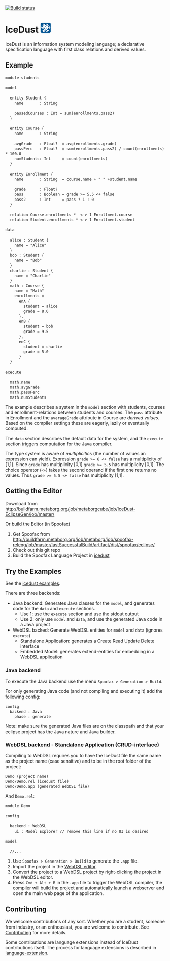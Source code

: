 [![Build status](http://buildfarm.metaborg.org/job/metaborgcube/job/IceDust/job/feature%252Fuse-spoofax-2.6.0-snapshot/badge/icon)](http://buildfarm.metaborg.org/job/metaborgcube/job/IceDust/job/feature%252Fuse-spoofax-2.6.0-snapshot/)

# IceDust ![](icedust/icons/icedust-32x32.png "IceDust logo")

IceDust is an information system modeling language; a declarative specification language with first class relations and derived values.

## Example

```
module students

model

  entity Student {
    name       : String
    
    passedCourses : Int = sum(enrollments.pass2)
  }
  
  entity Course {
    name       : String
    
    avgGrade   : Float?  = avg(enrollments.grade)
    passPerc   : Float?  = sum(enrollments.pass2) / count(enrollments) * 100.0
    numStudents: Int     = count(enrollments)
  }
  
  entity Enrollment {
    name       : String  = course.name + " " +student.name
    
    grade      : Float?
    pass       : Boolean = grade >= 5.5 <+ false
    pass2      : Int     = pass ? 1 : 0
  }
  
  relation Course.enrollments *  <-> 1 Enrollment.course
  relation Student.enrollments * <-> 1 Enrollment.student

data

  alice : Student {
    name = "Alice"
  }
  bob : Student {
    name = "Bob"
  }
  charlie : Student {
    name = "Charlie"
  }
  math : Course {
    name = "Math"
    enrollments = 
      enA {
        student = alice
        grade = 8.0
      },
      enB {
        student = bob
        grade = 9.5
      },
      enC {
        student = charlie
        grade = 5.0
      }
  }
  
execute

  math.name
  math.avgGrade
  math.passPerc
  math.numStudents
```

The example describes a system in the `model` section with students, courses and enrollment-relations between students and courses. The `pass` attribute in Enrollment and the `averageGrade` attribute in Course are _derived values_. Based on the compiler settings these are eagerly, lazily or eventually computed.

The `data` section describes the default data for the system, and the `execute` section triggers computation for the Java compiler.

The type system is aware of _multiplicities_ (the number of values an expression can yield). Expression `grade >= 6 <+ false` has a multiplicity of [1,1]. Since `grade` has multiplicity [0,1] `grade >= 5.5` has multiplicity [0,1]. The choice operator (`<+`) takes the second operand if the first one returns no values. Thus `grade >= 5.5 <+ false` has multiplicity [1,1].

## Getting the Editor

Download from http://buildfarm.metaborg.org/job/metaborgcube/job/IceDust-EclipseGen/job/master/

Or build the Editor (in Spoofax)

1. Get Spoofax from http://buildfarm.metaborg.org/job/metaborg/job/spoofax-releng/job/master/lastSuccessfulBuild/artifact/dist/spoofax/eclipse/
2. Check out this git repo
3. Build the Spoofax Language Project in [icedust](icedust)

## Try the Examples

See the [icedust examples](icedust.example).

There are three backends:

* Java backend: Generates Java classes for the `model`, and generates code for the `data` and `execute` sections.
  * Use 1: use the `execute` section and use the stdout output
  * Use 2: only use `model` and `data`, and use the generated Java code in a Java project
* WebDSL backed: Generate WebDSL entities for `model` and `data` (ignores `execute`)
  * Standalone Application: generates a Create Read Update Delete interface
  * Embedded Model: generates extend-entities for embedding in a WebDSL application

### Java backend

To execute the Java backend use the menu `Spoofax > Generation > Build`.

For only generating Java code (and not compiling and executing it) add the following config:

```
config
  backend : Java
    phase : generate
```
Note: make sure the generated Java files are on the classpath and that your eclipse project has the Java nature and Java builder.

### WebDSL backend - Standalone Application (CRUD-interface)

Compiling to WebDSL requires you to have the IceDust file the same name as the project name (case sensitive) and to be in the root folder of the project:

```
Demo (project name)
Demo/Demo.rel (icedust file)
Demo/Demo.app (generated WebDSL file)
```

And `Demo.rel`:

```
module Demo

config

  backend : WebDSL
    ui : Model Explorer // remove this line if no UI is desired

model

  //...
```

1. Use `Spoofax > Generation > Build` to generate the `.app` file.
2. Import the project in the [WebDSL editor](http://buildfarm.metaborg.org/job/webdsl-eclipsegen/).
3. Convert the project to a WebDSL project by right-clicking the project in the WebDSL editor.
4. Press `Cmd + Alt + B` in the `.app` file to trigger the WebDSL compiler, the compiler will build the project and automatically launch a webserver and open the main web page of the application.

## Contributing

We welcome contributions of any sort. Whether you are a student, someone from industry, or an enthousiast, you are welcome to contribute. See [Contributing](CONTRIBUTING.md) for more details.

Some contributions are language extensions instead of IceDust contributions itself. The process for language extensions is described in [language-extension](language-extension.md).
